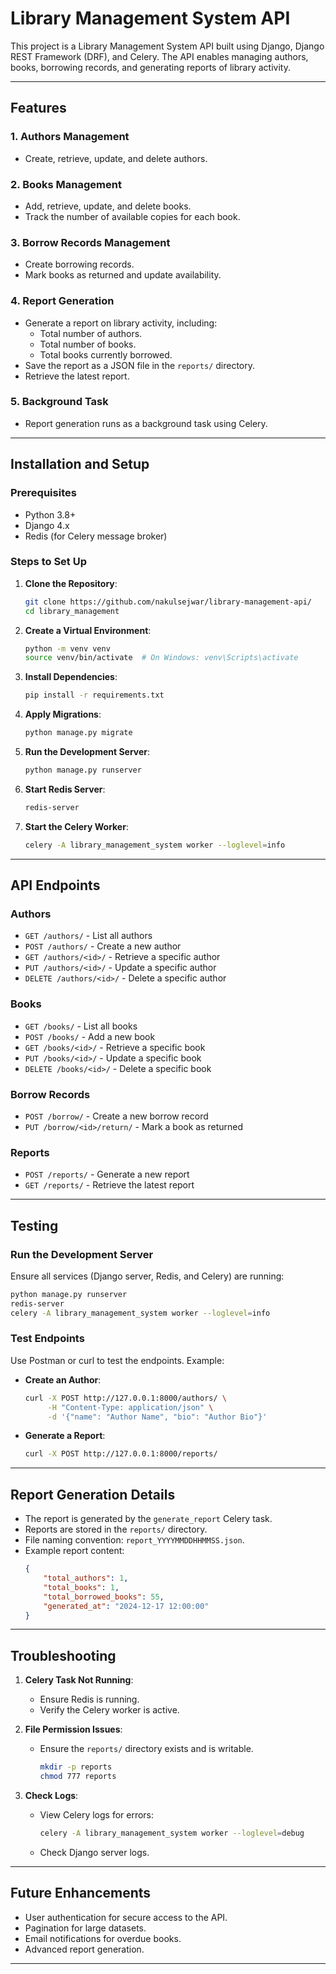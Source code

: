 # Library Management System API

This project is a Library Management System API built using Django, Django REST Framework (DRF), and Celery. The API enables managing authors, books, borrowing records, and generating reports of library activity.

---

## **Features**

### **1. Authors Management**
- Create, retrieve, update, and delete authors.

### **2. Books Management**
- Add, retrieve, update, and delete books.
- Track the number of available copies for each book.

### **3. Borrow Records Management**
- Create borrowing records.
- Mark books as returned and update availability.

### **4. Report Generation**
- Generate a report on library activity, including:
  - Total number of authors.
  - Total number of books.
  - Total books currently borrowed.
- Save the report as a JSON file in the `reports/` directory.
- Retrieve the latest report.

### **5. Background Task**
- Report generation runs as a background task using Celery.

---

## **Installation and Setup**

### **Prerequisites**
- Python 3.8+
- Django 4.x
- Redis (for Celery message broker)

### **Steps to Set Up**

1. **Clone the Repository**:
   ```bash
   git clone https://github.com/nakulsejwar/library-management-api/
   cd library_management
   ```

2. **Create a Virtual Environment**:
   ```bash
   python -m venv venv
   source venv/bin/activate  # On Windows: venv\Scripts\activate
   ```

3. **Install Dependencies**:
   ```bash
   pip install -r requirements.txt
   ```

4. **Apply Migrations**:
   ```bash
   python manage.py migrate
   ```

5. **Run the Development Server**:
   ```bash
   python manage.py runserver
   ```

6. **Start Redis Server**:
   ```bash
   redis-server
   ```

7. **Start the Celery Worker**:
   ```bash
   celery -A library_management_system worker --loglevel=info
   ```

---

## **API Endpoints**

### **Authors**
- `GET /authors/` - List all authors
- `POST /authors/` - Create a new author
- `GET /authors/<id>/` - Retrieve a specific author
- `PUT /authors/<id>/` - Update a specific author
- `DELETE /authors/<id>/` - Delete a specific author

### **Books**
- `GET /books/` - List all books
- `POST /books/` - Add a new book
- `GET /books/<id>/` - Retrieve a specific book
- `PUT /books/<id>/` - Update a specific book
- `DELETE /books/<id>/` - Delete a specific book

### **Borrow Records**
- `POST /borrow/` - Create a new borrow record
- `PUT /borrow/<id>/return/` - Mark a book as returned

### **Reports**
- `POST /reports/` - Generate a new report
- `GET /reports/` - Retrieve the latest report

---

## **Testing**

### **Run the Development Server**
Ensure all services (Django server, Redis, and Celery) are running:
```bash
python manage.py runserver
redis-server
celery -A library_management_system worker --loglevel=info
```

### **Test Endpoints**
Use Postman or curl to test the endpoints. Example:
- **Create an Author**:
  ```bash
  curl -X POST http://127.0.0.1:8000/authors/ \
       -H "Content-Type: application/json" \
       -d '{"name": "Author Name", "bio": "Author Bio"}'
  ```
- **Generate a Report**:
  ```bash
  curl -X POST http://127.0.0.1:8000/reports/
  ```

---

## **Report Generation Details**

- The report is generated by the `generate_report` Celery task.
- Reports are stored in the `reports/` directory.
- File naming convention: `report_YYYYMMDDHHMMSS.json`.
- Example report content:
  ```json
  {
      "total_authors": 1,
      "total_books": 1,
      "total_borrowed_books": 55,
      "generated_at": "2024-12-17 12:00:00"
  }
  ```

---

## **Troubleshooting**

1. **Celery Task Not Running**:
   - Ensure Redis is running.
   - Verify the Celery worker is active.

2. **File Permission Issues**:
   - Ensure the `reports/` directory exists and is writable.
     ```bash
     mkdir -p reports
     chmod 777 reports
     ```

3. **Check Logs**:
   - View Celery logs for errors:
     ```bash
     celery -A library_management_system worker --loglevel=debug
     ```
   - Check Django server logs.

---

## **Future Enhancements**
- User authentication for secure access to the API.
- Pagination for large datasets.
- Email notifications for overdue books.
- Advanced report generation.

---

